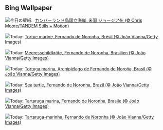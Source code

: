 ## Bing Wallpaper
![](https://www.bing.com/th?id=OHR.CumberlandOaks_JA-JP7607865039_UHD.jpg&w=1000)今日の壁紙: &nbsp;[カンバーランド島国立海岸, 米国 ジョージア州 (© Chris Moore/TANDEM Stills + Motion)](https://www.bing.com/th?id=OHR.CumberlandOaks_JA-JP7607865039_UHD.jpg)
<br><br/>
![](https://www.bing.com/th?id=OHR.SeaTurtleBrazil_FR-FR5032411493_UHD.jpg&w=1000)Today: [Tortue marine, Fernando de Noronha, Brésil (© João Vianna/Getty Images)](https://www.bing.com/th?id=OHR.SeaTurtleBrazil_FR-FR5032411493_UHD.jpg)
<br><br/>
![](https://www.bing.com/th?id=OHR.SeaTurtleBrazil_DE-DE8779154294_UHD.jpg&w=1000)Today: [Meeresschildkröte, Fernando de Noronha, Brasilien (© João Vianna/Getty Images)](https://www.bing.com/th?id=OHR.SeaTurtleBrazil_DE-DE8779154294_UHD.jpg)
<br><br/>
![](https://www.bing.com/th?id=OHR.SeaTurtleBrazil_ES-ES0110277118_UHD.jpg&w=1000)Today: [Tortuga marina, Archipiélago de Fernando de Noroña, Brasil (© João Vianna/Getty Images)](https://www.bing.com/th?id=OHR.SeaTurtleBrazil_ES-ES0110277118_UHD.jpg)
<br><br/>
![](https://www.bing.com/th?id=OHR.SeaTurtleBrazil_EN-GB7944725129_UHD.jpg&w=1000)Today: [Sea turtle, Fernando de Noronha, Brazil (© João Vianna/Getty Images)](https://www.bing.com/th?id=OHR.SeaTurtleBrazil_EN-GB7944725129_UHD.jpg)
<br><br/>
![](https://www.bing.com/th?id=OHR.SeaTurtleBrazil_IT-IT6000717103_UHD.jpg&w=1000)Today: [Tartaruga marina, Fernando de Noronha, Brasile (© João Vianna/Getty Images)](https://www.bing.com/th?id=OHR.SeaTurtleBrazil_IT-IT6000717103_UHD.jpg)
<br><br/>
![](https://www.bing.com/th?id=OHR.SeaTurtleBrazil_PT-BR6302602860_UHD.jpg&w=1000)Today: [Tartaruga-marinha, Fernando de Noronha (© João Vianna/Getty Images)](https://www.bing.com/th?id=OHR.SeaTurtleBrazil_PT-BR6302602860_UHD.jpg)
<br><br/>
